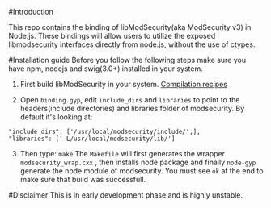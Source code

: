 #Introduction

This repo contains the binding of libModSecurity(aka ModSecurity v3) in Node.js. These bindings will allow users to utilize the exposed libmodsecurity interfaces directly from node.js, without the use of ctypes.


#Installation guide
Before you follow the following steps make sure you have npm, nodejs and swig(3.0+) installed in your system.

1. First build libModSecurity in your system. [Compilation recipes](https://github.com/SpiderLabs/ModSecurity/wiki/Compilation-recipes)

2. Open `binding.gyp`, edit `include_dirs` and `libraries` to point to the headers(include directories) and libraries folder of modsecurity. By default it's looking at:

```
"include_dirs": ['/usr/local/modsecurity/include/',],
"libraries": ['-L/usr/local/modsecurity/lib/']
```

3. Then type: `make`
	The `Makefile` will first generates the wrapper `modsecurity_wrap.cxx` , then installs node package and finally `node-gyp` generate the node module of modsecurity. You must see `ok` at the end to make sure that build was successfull.

#Disclaimer
This is in early development phase and is highly unstable.
